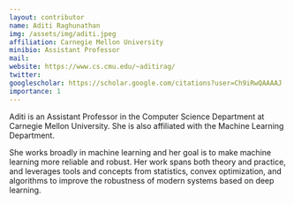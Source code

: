 ```yaml
---
layout: contributor
name: Aditi Raghunathan
img: /assets/img/aditi.jpeg
affiliation: Carnegie Mellon University
minibio: Assistant Professor
mail: 
website: https://www.cs.cmu.edu/~aditirag/
twitter: 
googlescholar: https://scholar.google.com/citations?user=Ch9iRwQAAAAJ
importance: 1
---
```

Aditi is an Assistant Professor in the Computer Science Department at Carnegie Mellon University. She is also affiliated with the Machine Learning Department.

She works broadly in machine learning and her goal is to make machine learning more reliable and robust. Her work spans both theory and practice, and leverages tools and concepts from statistics, convex optimization, and algorithms to improve the robustness of modern systems based on deep learning.